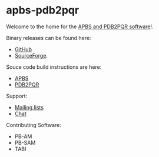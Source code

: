 apbs-pdb2pqr
============

Welcome to the home for the [APBS and PDB2PQR software](http://www.poissonboltzmann.org)!.  

Binary releases can be found here:
* [GitHub](https://github.com/Electrostatics/apbs-pdb2pqr/releases)
* [SourceForge](https://sourceforge.net/projects/apbs/). 

Souce code build instructions are here:
* [APBS](https://github.com/Electrostatics/apbs-pdb2pqr/blob/master/apbs/README.md)
* [PDB2PQR](https://github.com/Electrostatics/apbs-pdb2pqr/blob/master/pdb2pqr/README.md)

Support:
* [Mailing lists](http://www.poissonboltzmann.org/support/home/)
* [Chat](https://gitter.im/Electrostatics/help)

Contributing Software:
* PB-AM
* PB-SAM
* TABI

